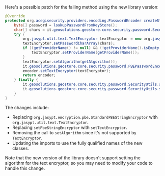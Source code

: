 Here's a possible patch for the failing method using the new library version:

```java
@Override
protected org.acegisecurity.providers.encoding.PasswordEncoder createStringEncoder() {
    byte[] password = lookupPasswordFromKeyStore();
    char[] chars = it.geosolutions.geostore.core.security.password.SecurityUtils.toChars(password);
    try {
        org.jasypt.util.text.TextEncryptor textEncryptor = new org.jasypt.encryption.pbe.StandardPBEStringEncryptor();
        textEncryptor.setPasswordCharArray(chars);
        if ((getProviderName() != null) && (!getProviderName().isEmpty())) {
            textEncryptor.setProviderName(getProviderName());
        }
        textEncryptor.setAlgorithm(getAlgorithm());
        it.geosolutions.geostore.core.security.password.PBEPasswordEncoder encoder = new it.geosolutions.geostore.core.security.password.PBEPasswordEncoder();
        encoder.setTextEncryptor(textEncryptor);
        return encoder;
    } finally {
        it.geosolutions.geostore.core.security.password.SecurityUtils.scramble(password);
        it.geosolutions.geostore.core.security.password.SecurityUtils.scramble(chars);
    }
}
```

The changes include:

* Replacing `org.jasypt.encryption.pbe.StandardPBEStringEncryptor` with `org.jasypt.util.text.TextEncryptor`.
* Replacing `setPbeStringEncryptor` with `setTextEncryptor`.
* Removing the call to `setAlgorithm` since it's not supported by `TextEncryptor`.
* Updating the imports to use the fully qualified names of the new classes.

Note that the new version of the library doesn't support setting the algorithm for the text encryptor, so you may need to modify your code to handle this change.